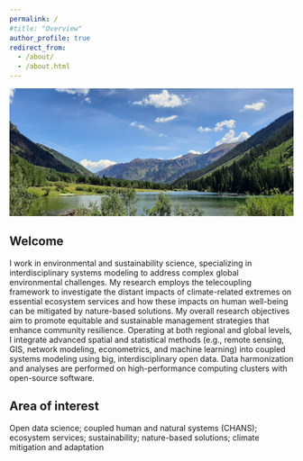 ```yaml
---
permalink: /
#title: "Overview"
author_profile: true
redirect_from: 
  - /about/
  - /about.html
---
```


<!-- Google tag (gtag.js) -->
<script async src="https://www.googletagmanager.com/gtag/js?id=G-2QHZKG68W9"></script>
<script>
  window.dataLayer = window.dataLayer || [];
  function gtag(){dataLayer.push(arguments);}
  gtag('js', new Date());

  gtag('config', 'G-2QHZKG68W9');
</script>

![background](../images/background_rd.jpg)

## Welcome

I work in environmental and sustainability science, specializing in interdisciplinary systems modeling to address complex global environmental challenges. My research employs the telecoupling framework to investigate the distant impacts of climate-related extremes on essential ecosystem services and how these impacts on human well-being can be mitigated by nature-based solutions. My overall research objectives aim to promote equitable and sustainable management strategies that enhance community resilience. Operating at both regional and global levels, I integrate advanced spatial and statistical methods (e.g., remote sensing, GIS, network modeling, econometrics, and machine learning) into coupled systems modeling using big, interdisciplinary open data. Data harmonization and analyses are performed on high-performance computing clusters with open-source software.

## Area of interest

Open data science; coupled human and natural systems (CHANS); ecosystem services; sustainability; nature-based solutions; climate mitigation and adaptation
